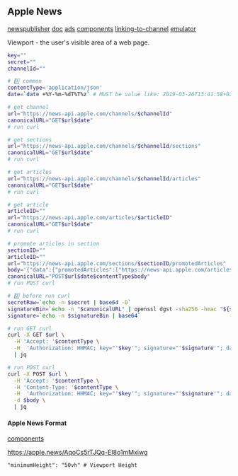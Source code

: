 Apple News
-

[newspublisher](https://www.icloud.com/#newspublisher)
[doc](https://developer.apple.com/documentation/apple_news/apple_news_api)
[ads](https://developer.apple.com/documentation/apple_news/apple_news_format/managing_advertisements_in_your_article)
[components](https://developer.apple.com/documentation/apple_news/apple_news_format/components)
[linking-to-channel](https://www.apple.com/itunes/marketing-on-news/identity-guidelines.html#linking-to-your-channel)
[emulator](https://developer.apple.com/news-preview/)

Viewport - the user's visible area of a web page.

````sh
key=""
secret=""
channelId=""

# 1️⃣ common
contentType='application/json'
date=`date +%Y-%m-%dT%T%z` # MUST be value like: 2019-03-26T13:41:58+02:00

# get channel
url="https://news-api.apple.com/channels/$channelId"
canonicalURL="GET$url$date"
# run curl

# get sections
url="https://news-api.apple.com/channels/$channelId/sections"
canonicalURL="GET$url$date"
# run curl

# get articles
url="https://news-api.apple.com/channels/$channelId/articles"
canonicalURL="GET$url$date"
# run curl

# get article
articleID=""
url="https://news-api.apple.com/articles/$articleID"
canonicalURL="GET$url$date"
# run curl

# promote articles in section
sectionID=""
articleID=""
url="https://news-api.apple.com/sections/$sectionID/promotedArticles"
body='{"data":{"promotedArticles":["https://news-api.apple.com/articles/'$articleID'"]}}'
canonicalURL="POST$url$date$contentType$body"
# run POST curl

# 2️⃣ before run curl
secretRaw=`echo -n $secret | base64 -D`
signatureBin=`echo -n "$canonicalURL" | openssl dgst -sha256 -hmac "${secretRaw}" -binary`
signature=`echo -n $signatureBin | base64`

# run GET curl
curl -X GET $url \
  -H 'Accept: '$contentType \
  -H  'Authorization: HHMAC; key="'$key'"; signature="'$signature'"; date="'$date'"' \
  | jq

# run POST curl
curl -X POST $url \
  -H 'Accept: '$contentType \
  -H 'Content-Type: '$contentType \
  -H  'Authorization: HHMAC; key="'$key'"; signature="'$signature'"; date="'$date'"' \
  -d $body \
  | jq

````

#### Apple News Format

[components](https://developer.apple.com/documentation/apple_news/apple_news_format/components)

https://apple.news/AqoCs5rTJQq-EI8o1mMxiwg

````
"minimumHeight": "50vh" # Viewport Height
````
